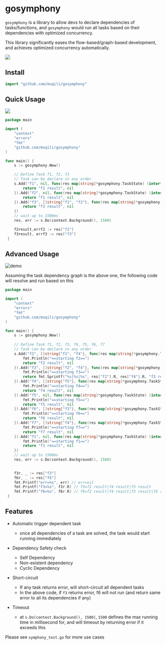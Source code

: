 # gosymphony
`gosymphony` is a library to allow devs to declare dependencies of tasks/functions, 
and `gosymphony` would run all tasks based on their dependencies with optimized concurrency.

This library significantly eases the flow-based/graph-based development, and achieves optimized concurrency automatically.

![](https://i.imgur.com/iGqac64.jpg)

## Install

```go
import "github.com/muqili/gosymphony"
```


## Quick Usage
![](https://i.imgur.com/PBrRWbE.png)



```go
package main

import (
    "context"
    "errors"
    "fmt"
    "github.com/muqili/gosymphony"
)

func main() {
    s := gosymphony.New()

    // Define Task f1, f2, f3
    // Task can be declare in any order
    s.Add("f1", nil, func(res map[string]*gosymphony.TaskState) (interface{}, error)){
        return "f1 result", nil
    }).Add("f2", nil, func(res map[string]*gosymphony.TaskState) (interface{}, error){
        return "f1 result", nil
    }).Add("f3", []string{"f1", "f2"}, func(res map[string]*gosymphony.TaskState) (interface{}, error) {
        return "f3 result", nil
    })
    // wait up to 1500ms
    res, err := s.Do(context.Background(), 1500)

    f2result,errf2 := res["f2"]
    f3result, errf3 := res["f3"]
 }
```

## Advanced Usage
![demo](https://i.imgur.com/F4ND6Ns.png)

Assuming the task dependency graph is the above one, 
the following code will resolve and run based on this


```go
package main

import (
    "context"
    "errors"
    "fmt"
    "github.com/muqili/gosymphony"
)

func main() {
    s := gosymphony.New()
    
    // Define Task f1, f2, f3, f4, f5, f6, f7
    // Task can be declare in any order
    s.Add("f2", []string{"f1", "f4"}, func(res map[string]*gosymphony.TaskState) (interface{}, error) {
        fmt.Println("==starting f2==")
        return "f2 result", nil
    }).Add("f3", []string{"f2", "f4"}, func(res map[string]*gosymphony.TaskState) (interface{}, error) {
        fmt.Println("==starting f3==")
        return fmt.Sprintf("%s|%s|%s", res["f2"].R, res["f4"].R, "f3 result"), nil
    }).Add("f4", []string{"f5"}, func(res map[string]*gosymphony.TaskState) (interface{}, error) {
        fmt.Println("==starting f4==")
        return "f4 result", nil
    }).Add("f5", nil, func(res map[string]*gosymphony.TaskState) (interface{}, error) {
        fmt.Println("==starting f5==")
        return "f5 result", nil
    }).Add("f6", []string{"f3"}, func(res map[string]*gosymphony.TaskState) (interface{}, error) {
        fmt.Println("==starting f6==")
        return "f6 result", nil
    }).Add("f7", []string{"f4"}, func(res map[string]*gosymphony.TaskState) (interface{}, error) {
        fmt.Println("==starting f7==")
        return "f7 result", nil
    }).Add("f1", nil, func(res map[string]*gosymphony.TaskState) (interface{}, error) {
        fmt.Println("==starting f1==")
        return "f1 result", nil
    })
    // wait up to 1500ms
    res, err := s.Do(context.Background(), 1500)
    

    f3r, _ := res["f3"]
    f6r, _ := res["f6"]
    fmt.Printf("err=%s", err) // err=nil
    fmt.Printf("f3=%s", f3r.R) // f3=f2 result|f4 result|f3 result
    fmt.Printf("f6=%s", f6r.R) // f6=f2 result|f4 result|f3 result|f6 result
 }
```
## Features
+ Automatic trigger dependent task
  + once all dependencies of a task are solved, the task would start running immediately
  
+ Dependency Safety check
  + Self Dependency
  + Non-existent dependency
  + Cyclic Dependency
  
+ Short-circuit
  + If any task returns error, will short-circuit all dependent tasks
  + In the above code, if `f3` returns error, f6 will not run (and return same error to all its dependencies if any)
  
 + Timeout
   + at `s.Do(context.Background(), 1500)`, `1500` defines the max running time in millisecond for, and will timeout by returning error
   if it exceeds this
   
Please see `symphony_test.go` for more use cases
